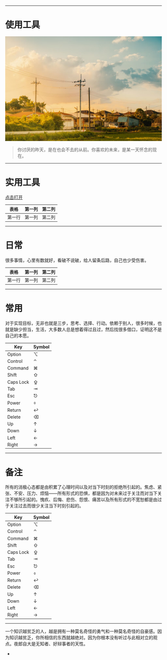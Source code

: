 ***

# 使用工具



![header_1.png](img/header_2.png.jpg)

> 你讨厌的昨天，是在也会不去的从前。你喜欢的未来，是某一天怀念的现在。

-------
# 实用工具
[点击打开](https://dwz.mk/sq3tg)


| 表格      | 第一列     | 第二列     |
| ---------- | :-----------:  | :-----------: |
| 第一行     | 第一列     | 第二列     |

-------

# 日常

很多事情，心里有数就好，看破不说破，给人留条后路，自己也少受伤害。



| 表格      | 第一列     | 第二列     |
| ---------- | :-----------:  | :-----------: |
| 第一行     | 第一列     | 第二列     |



------

# 常用



对于实现目标，无非也就是三步，思考、选择、行动。依赖于别人，很多时候，也就是缺少担当，生活，大多数人总是想着得过且过，然后找很多借口，证明这不是自己的本愿。

| Key | Symbol |
| --- | --- |
| Option | ⌥ |
| Control | ⌃ |
| Command | ⌘ |
| Shift | ⇧ |
| Caps Lock | ⇪ |
| Tab | ⇥ |
| Esc | ⎋ |
| Power | ⌽ |
| Return | ↩ |
| Delete | ⌫ |
| Up | ↑ |
| Down | ↓ |
| Left | ← |
| Right | → |






------



# 备注


所有的消极心态都是由积累了心理时间以及对当下时刻的拒绝所引起的。焦虑、紧张、不安、压力、烦恼——所有形式的恐惧，都是因为对未来过于关注而对当下关注不够所引起的。愧疚、后悔、悲伤、怨恨、痛苦以及所有形式的不宽恕都是由过于关注过去而很少关注当下时刻引起的。

| Key | Symbol |
| --- | --- |
| Option | ⌥ |
| Control | ⌃ |
| Command | ⌘ |
| Shift | ⇧ |
| Caps Lock | ⇪ |
| Tab | ⇥ |
| Esc | ⎋ |
| Power | ⌽ |
| Return | ↩ |
| Delete | ⌫ |
| Up | ↑ |
| Down | ↓ |
| Left | ← |
| Right | → |


---------

一个知识越贫乏的人，越是拥有一种莫名奇怪的勇气和一种莫名奇怪的自豪感。因为知识越贫乏，你所相信的东西就越绝对。因为你根本没有听过与此相对立的观点。夜郎自大是无知者、好辩事者的天性。

-
